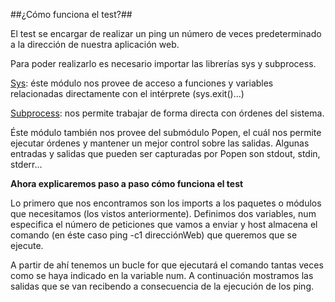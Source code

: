 ##¿Cómo funciona el test?##

El test se encargar de realizar un ping un número de veces predeterminado a la dirección de nuestra aplicación web.

Para poder realizarlo es necesario importar las librerías sys y subprocess.

[Sys](https://docs.python.org/2/library/sys.html): éste módulo nos provee de acceso a funciones y variables relacionadas directamente con el intérprete (sys.exit()...)
	
[Subprocess](https://docs.python.org/2/library/subprocess.html): nos permite trabajar de forma directa con órdenes del sistema. 

Éste módulo también nos provee del submódulo Popen, el cuál nos permite ejecutar órdenes y mantener un mejor control sobre las salidas. Algunas entradas y salidas que pueden ser capturadas por Popen son stdout, stdin, stderr...

**Ahora explicaremos paso a paso cómo funciona el test**

Lo primero que nos encontramos son los imports a los paquetes o módulos que necesitamos (los vistos anteriormente). 
Definimos dos variables, num especifica el número de peticiones que vamos a enviar y host almacena el comando (en éste caso ping -c1 direcciónWeb) que queremos que se ejecute.

A partir de ahí tenemos un bucle for que ejecutará el comando tantas veces como se haya indicado en la variable num. A continuación mostramos las salidas que se van recibendo a consecuencia de la ejecución de los ping.
	

